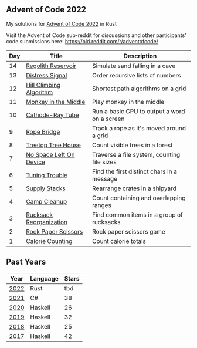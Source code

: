 ## Advent of Code 2022

My solutions for [Advent of Code 2022](http://adventofcode.com/2022) in Rust

Visit the Advent of Code sub-reddit for discussions and other participants' code submissions here: https://old.reddit.com/r/adventofcode/

| Day | Title                                           | Description                                  |
| --- | ----------------------------------------------- | -------------------------------------------- |
| 14  | [Regolith Reservoir](./day_14/src/main.rs)      | Simulate sand falling in a cave              |
| 13  | [Distress Signal](./day_13/src/main.rs)         | Order recursive lists of numbers             |
| 12  | [Hill Climbing Algorithm](./day_12/src/main.rs) | Shortest path algorithms on a grid           |
| 11  | [Monkey in the Middle](./day_11/src/main.rs)    | Play monkey in the middle                    |
| 10  | [Cathode-Ray Tube](./day_10/src/main.rs)        | Run a basic CPU to output a word on a screen |
| 9   | [Rope Bridge](./day_09/src/main.rs)             | Track a rope as it's moved around a grid     |
| 8   | [Treetop Tree House](./day_08/src/main.rs)      | Count visible trees in a forest              |
| 7   | [No Space Left On Device](./day_07/src/main.rs) | Traverse a file system, counting file sizes  |
| 6   | [Tuning Trouble](./day_06/src/main.rs)          | Find the first distinct chars in a message   |
| 5   | [Supply Stacks](./day_05/src/main.rs)           | Rearrange crates in a shipyard               |
| 4   | [Camp Cleanup](./day_04/src/main.rs)            | Count containing and overlapping ranges      |
| 3   | [Rucksack Reorganization](./day_03/src/main.rs) | Find common items in a group of rucksacks    |
| 2   | [Rock Paper Scissors](./day_02/src/main.rs)     | Rock paper scissors game                     |
| 1   | [Calorie Counting](./day_01/src/main.rs)        | Count calorie totals                         |

## Past Years

| Year                                              | Language | Stars |
| ------------------------------------------------- | -------- | ----- |
| [2022](https://github.com/jasonincanada/aoc-2022) | Rust     | tbd   |
| [2021](https://github.com/jasonincanada/aoc-2021) | C#       | 38    |
| [2020](https://github.com/jasonincanada/aoc-2020) | Haskell  | 26    |
| [2019](https://github.com/jasonincanada/aoc-2019) | Haskell  | 32    |
| [2018](https://github.com/jasonincanada/aoc-2018) | Haskell  | 25    |
| [2017](https://github.com/jasonincanada/aoc-2017) | Haskell  | 42    |
